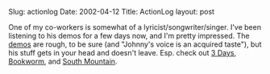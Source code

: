 Slug: actionlog
Date: 2002-04-12
Title: ActionLog
layout: post

One of my co-workers is somewhat of a lyricist/songwriter/singer. I&#39;ve been listening to his demos for a few days now, and I&#39;m pretty impressed. The <a href="http://www.coloured.net/music/index.html&quot;">demos</a> are rough, to be sure (and &quot;Johnny&#39;s voice is an acquired taste&quot;), but his stuff gets in your head and doesn&#39;t leave. Esp. check out <a href="http://www.coloured.net/music/clips/10years3days.mp3">3 Days</a>, <a href="http://www.coloured.net/music/clips/bookworm.mp3">Bookworm</a>, and <a href="http://www.coloured.net/music/clips/southmountain.mp3">South Mountain</a>.
